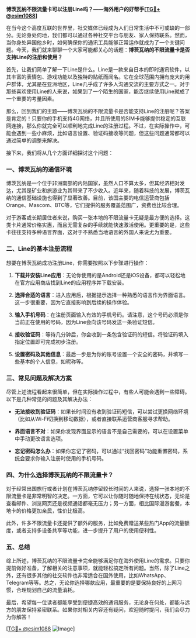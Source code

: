 **博茨瓦纳不限流量卡可以注册Line吗？——海外用户的好帮手[[TG💪+ @esim1088](https://t.me/s/esim1088)]**

在当今这个高度互联的世界里，社交媒体已经成为人们日常生活中不可或缺的一部分。无论身处何地，我们都可以通过各种社交平台与朋友、家人保持联系。然而，当你身处异国他乡时，如何确保你的通讯工具能够正常运作就成为了一个关键问题。今天，我们就来聊聊一个大家可能都关心的话题：**博茨瓦纳的不限流量卡是否支持Line的注册和使用？**

首先，让我们简单了解一下Line是什么。Line是一款来自日本的即时通讯软件，以其丰富的表情包、游戏功能以及独特的贴纸而闻名。它在全球范围内拥有庞大的用户群体，尤其是在亚洲地区，Line几乎成了许多人沟通交流的主要方式之一。对于那些喜欢使用Line的人来说，如果到了一个陌生的国家，能否继续使用Line就成了一个重要的考量因素。

那么，回到我们的主题——博茨瓦纳的不限流量卡是否能支持Line的注册呢？答案是肯定的！只要你的手机支持4G网络，并且所使用的SIM卡能够提供稳定的互联网连接，那么你就完全可以顺利地完成Line的注册过程。不过，在实际操作中，可能会遇到一些小麻烦，比如语言设置、验证码接收等问题，但这些问题通常都可以通过简单的调整来解决。

接下来，我们将从几个方面详细探讨这个问题：

### 一、博茨瓦纳的通信环境

博茨瓦纳是一个位于非洲南部的内陆国家，虽然人口不算太多，但其经济相对发达，尤其是矿业和旅游业为其带来了不少收入。近年来，随着科技的发展，博茨瓦纳的通信基础设施也得到了显著改善。目前，该国主要的电信运营商包括Orange、Mascom、BTC等，它们提供的服务覆盖范围广，资费也比较合理。

对于游客或长期居住者来说，购买一张本地的不限流量卡无疑是最方便的选择。这类卡片通常价格实惠，而且无需复杂的手续就能快速激活使用。更重要的是，这些卡往往支持多种语言界面，这对于不熟悉当地语言的外国人来说尤为重要。

### 二、Line的基本注册流程

想要在博茨瓦纳成功注册Line，你需要按照以下步骤进行操作：

1. **下载并安装Line应用**：无论你使用的是Android还是iOS设备，都可以轻松地在官方应用商店找到Line的应用程序并下载安装。
   
2. **选择合适的语言**：进入应用后，根据提示选择一种熟悉的语言作为界面语言。这一步很重要，因为它直接影响到后续的操作体验。

3. **输入手机号码**：在注册页面输入有效的手机号码。请注意，这个号码必须是你当前正在使用的号码，因为Line会向该号码发送一条验证短信。

4. **接收验证码**：等待几分钟后，你会收到一条包含验证码的短信。将验证码填入指定位置即可完成初步注册。

5. **设置密码及其他信息**：最后一步是为你的账号设置一个安全的密码，并填写一些基本的个人信息，如昵称等。

### 三、常见问题及解决方案

尽管上述流程看起来很简单，但在实际操作过程中，有些人可能会遇到一些障碍。以下是几种常见的问题及其解决办法：

- **无法接收到验证码**：如果长时间没有收到验证码短信，可以尝试更换网络环境（比如从Wi-Fi切换到移动数据），或者直接联系运营商客服寻求帮助。
  
- **界面语言不对**：如果你发现界面显示的语言不是自己需要的，可以在设置菜单中手动更改语言选项。

- **忘记密码怎么办**：如果你忘记了密码，可以通过“找回密码”功能重置密码，系统会要求你输入注册时使用的手机号码。

### 四、为什么选择博茨瓦纳的不限流量卡？

对于经常出国旅行或者计划在博茨瓦纳停留较长时间的人来说，选择一张本地的不限流量卡是非常明智的决定。一方面，它可以让你随时随地保持在线状态，无论是查看邮件、浏览网页还是视频通话都毫无压力；另一方面，相比国际漫游套餐，本地卡的价格更加亲民，性价比极高。

此外，许多不限流量卡还提供了额外的服务，比如免费赠送某些热门App的流量额度，或者支持多设备共享等功能，进一步提升了用户的使用便利性。

### 五、总结

综上所述，博茨瓦纳的不限流量卡完全能够满足你在海外使用Line的需求。只要你提前做好准备，了解相关的注意事项，就能轻松搞定所有问题。当然，除了Line之外，还有很多其他的社交软件也非常适合在国外使用，比如WhatsApp、Telegram等等。总之，无论你选择哪款应用，最重要的是要保持良好的上网习惯，合理规划自己的流量消耗。

最后，希望每一位读者都能享受到便捷高效的通讯服务，无论身在何处，都能与远方的朋友保持紧密联系。如果你对相关内容还有疑问，欢迎随时提问，我们会尽力为你解答！

[[TG💪+ @esim1088](https://t.me/s/esim1088) ![Image](https://i.postimg.cc/4NQfJmqS/Snipaste-2025-05-13-00-14-12.png)]